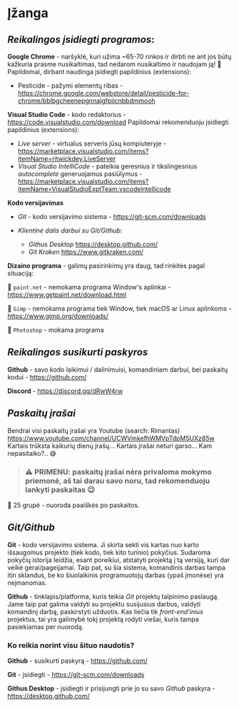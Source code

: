 # Įžanga

## **_Reikalingos įsidiegti programos_**:

**Google Chrome** - naršyklė, kuri užima ~65-70 rinkos ir dirbti ne ant jos būtų kažkuria prasme nusikaltimas, tad nedarom nusikaltimo ir naudojam ją! 🚓 Papildomai, dirbant naudinga įsidiegti papildinius (extensions):

- Pesticide - pažymi elementų ribas - https://chrome.google.com/webstore/detail/pesticide-for-chrome/bblbgcheenepgnnajgfpiicnbbdmmooh

**Visual Studio Code** - kodo redaktorius - https://code.visualstudio.com/download Papildomai rekomenduoju įsidiegti papildinius (extensions):

- _Live server_ - virtualus serveris jūsų kompiuteryje - https://marketplace.visualstudio.com/items?itemName=ritwickdey.LiveServer
- _Visual Studio IntelliCode_ - pateikia geresnius ir tikslingesnius _autocomplete_ generuojamus pasiūlymus - https://marketplace.visualstudio.com/items?itemName=VisualStudioExptTeam.vscodeintellicode

**Kodo versijavimas**

- _Git_ - kodo versijavimo sistema - https://git-scm.com/downloads

- _Klientinė dalis darbui su Git/Github_:
  - _Githus Desktop_ https://desktop.github.com/
  - _Git Kraken_ https://www.gitkraken.com/

**Dizaino programa** - galimų pasirinkimų yra daug, tad rinkitės pagal situaciją:

🎨 `paint.net` - nemokama programa Window's aplinkai - https://www.getpaint.net/download.html

🎨 `Gimp` - nemokama programa tiek Window, tiek macOS ar Linux aplinkoms - https://www.gimp.org/downloads/

🎨 `Photoshop` - mokama programa

## **_Reikalingos susikurti paskyros_**

**Github** - savo kodo laikimui / dalinimuisi, komandiniam darbui, bei paskaitų kodui - https://github.com/

**Discord** - https://discord.gg/dRwW4rw

## **_Paskaitų įrašai_**

Bendrai visi paskaitų įrašai yra Youtube (search: Rimantas) https://www.youtube.com/channel/UCWVmkefhWMVpTdpM5UXz85w Kartais trūksta kaikurių dienų įrašų... Kartais įrašai neturi garso... Kam nepasitaiko?.. 😅

> ### ⚠ **PRIMENU**: paskaitų įrašai nėra privaloma mokymo priemonė, aš tai darau savo noru, tad rekomenduoju lankyti paskaitas 😉

🎦 25 grupė - nuoroda paaiškės po paskaitos.

## **_Git/Github_**

**Git** - kodo versijavimo sistema. Ji skirta sekti vis kartas nuo karto išsaugomus projekto (tiek kodo, tiek kito turinio) pokyčius. Sudaroma pokyčių istorija leidžia, esant poreikiui, atstatyti projektą į tą versiją, kuri dar veikė gerai/pageijamai. Taip pat, su šia sistema, komandinis darbas tampa itin sklandus, be ko šiuolaikinis programuotojų darbas (ypaš įmonėse) yra neįmanomas.

**Github** - tinklapis/platforma, kuris teikia _Git_ projektų talpinimo paslaugą. Jame taip pat galima valdyti su projektu susijusius darbus, valdyti komandinį darbą, paskirstyti užduotis. Kas liečia tik _front-end'inius_ projektus, tai yra galimybė tokį projektą rodyti viešai, kuris tampa pasiekiamas per nuorodą.

### **Ko reikia norint visu šituo naudotis?**

**Github** - susikurti paskyrą - https://github.com/

**Git** - įsidiegti - https://git-scm.com/downloads

**Githus Desktop** - įsidiegti ir prisijungti prie jo su savo _Github_ paskyra - https://desktop.github.com/
